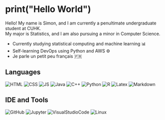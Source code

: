 # print("Hello World")

Hello! My name is Simon, and I am currently a penultimate undergraduate student at CUHK.\
My major is Statistics, and I am also pursuing a minor in Computer Science. 

- Currently studying statistical computing and machine learning 📊
- Self-learning DevOps using Python and AWS ⚙️
- Je parle un petit peu français 🇫🇷

## Languages
![HTML](https://img.shields.io/badge/HTML5-E34F26?style=for-the-badge&logo=html5&logoColor=white)
![CSS](https://img.shields.io/badge/CSS3-1572B6?style=for-the-badge&logo=css3&logoColor=white)
![JS](https://img.shields.io/badge/JavaScript-323330?style=for-the-badge&logo=javascript&logoColor=F7DF1E)
![Java](https://img.shields.io/badge/Java-ED8B00?style=for-the-badge&logo=java&logoColor=white)
![C++](https://img.shields.io/badge/C%2B%2B-00599C?style=for-the-badge&logo=c%2B%2B&logoColor=white)
![Python](https://img.shields.io/badge/Python-FFD43B?style=for-the-badge&logo=python&logoColor=blue)
![R](https://img.shields.io/badge/R-grey?style=for-the-badge&logo=R&logoColor=blue)
![Latex](https://img.shields.io/badge/LaTeX-47A141?style=for-the-badge&logo=LaTeX&logoColor=white)
![Markdown](https://img.shields.io/badge/Markdown-000000?style=for-the-badge&logo=markdown&logoColor=ffffff)

## IDE and Tools
![GitHub](https://img.shields.io/badge/GitHub-181717?style=for-the-badge&logo=github&logoColor=ffffff)
![Jupyter](https://img.shields.io/badge/Jupyter-grey?style=for-the-badge&logo=Jupyter)
![VisualStudioCode](https://img.shields.io/badge/Visual_Studio_Code-0078D4?style=for-the-badge&logo=visual%20studio%20code&logoColor=white)
![Linux](https://img.shields.io/badge/Linux-181717?style=for-the-badge&logo=Linux&logoColor=Yellow)
